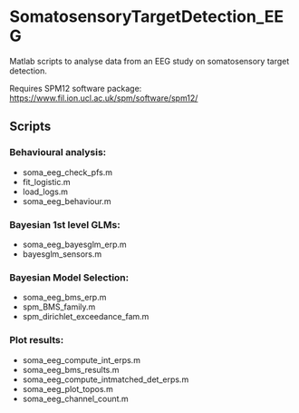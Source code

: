 # SomatosensoryTargetDetection_EEG
Matlab scripts to analyse data from an EEG study on somatosensory target detection.

Requires SPM12 software package: https://www.fil.ion.ucl.ac.uk/spm/software/spm12/

## Scripts
### Behavioural analysis:
* soma_eeg_check_pfs.m
* fit_logistic.m
* load_logs.m
* soma_eeg_behaviour.m

### Bayesian 1st level GLMs:
* soma_eeg_bayesglm_erp.m
* bayesglm_sensors.m

### Bayesian Model Selection:
* soma_eeg_bms_erp.m
* spm_BMS_family.m
* spm_dirichlet_exceedance_fam.m

### Plot results:
* soma_eeg_compute_int_erps.m
* soma_eeg_bms_results.m
* soma_eeg_compute_intmatched_det_erps.m
* soma_eeg_plot_topos.m
* soma_eeg_channel_count.m
